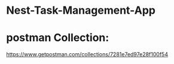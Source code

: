 # Nest-Task-Management-App

# postman Collection:

https://www.getpostman.com/collections/7281e7ed97e28f100f54
